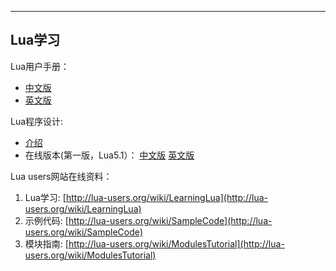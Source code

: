 
---

## Lua学习

Lua用户手册：

* [中文版](http://cloudwu.github.io/lua53doc/ "Lua用户手册")  
* [英文版](http://www.lua.org/manual/5.3/manual.html "Lua Reference Manual")

Lua程序设计:

* [介绍](http://www.lua.org/pil)
* 在线版本(第一版，Lua5.1）： [中文版](http://book.luaer.cn/) [英文版](http://www.lua.org/pil/contents.html)

Lua users网站在线资料：

1.  Lua学习: [http://lua-users.org/wiki/LearningLua](http://lua-users.org/wiki/LearningLua)
2.  示例代码: [http://lua-users.org/wiki/SampleCode](http://lua-users.org/wiki/SampleCode)
3.  模块指南: [http://lua-users.org/wiki/ModulesTutorial](http://lua-users.org/wiki/ModulesTutorial)
